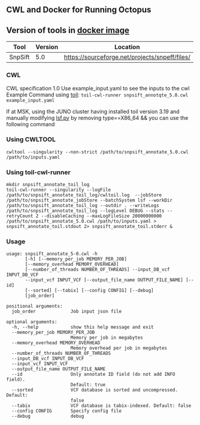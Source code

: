 ## CWL and Docker for Running Octopus

## Version of tools in [docker image](https://hub.docker.com/r/dancooke/octopus/tags)

| Tool    | Version | Location                                       |
| ------- | ------- | ---------------------------------------------- |
| SnpSift | 5.0     | https://sourceforge.net/projects/snpeff/files/ |

### CWL

CWL specification 1.0
Use example_input.yaml to see the inputs to the cwl
Example Command using [toil](https://toil.readthedocs.io/):
`toil-cwl-runner snpsift_annotqte_5.0.cwl example_input.yaml`

If at MSK, using the JUNO cluster having installed toil version 3.19 and manually modifying [lsf.py](https://github.com/DataBiosphere/toil/blob/releases/3.19.0/src/toil/batchSystems/lsf.py#L170) by removing type==X86_64 && you can use the following command

### Using CWLTOOL

```
cwltool --singularity --non-strict /path/to/snpsift_annotate_5.0.cwl /path/to/inputs.yaml
```

### Using toil-cwl-runner

```shell
mkdir snpsift_annotate_toil_log
toil-cwl-runner --singularity --logFile /path/to/snpsift_annotate_toil_log/cwltoil.log  --jobStore /path/to/snpsift_annotate_jobStore --batchSystem lsf --workDir /path/to/snpsift_annotate_toil_log --outdir . --writeLogs /path/to/snpsift_annotate_toil_log --logLevel DEBUG --stats --retryCount 2 --disableCaching --maxLogFileSize 20000000000 /path/to/snpsift_annotate_5.0.cwl /path/to/inputs.yaml > snpsift_annotate_toil.stdout 2> snpsift_annotate_toil.stderr &
```

### Usage

```shell
usage: snpsift_annotate_5-0.cwl -h
       [-h] [--memory_per_job MEMORY_PER_JOB]
       [--memory_overhead MEMORY_OVERHEAD]
       [--number_of_threads NUMBER_OF_THREADS] --input_DB_vcf INPUT_DB_VCF
       --input_vcf INPUT_VCF [--output_file_name OUTPUT_FILE_NAME] [--id]
       [--sorted] [--tabix] [--config CONFIG] [--debug]
       [job_order]

positional arguments:
  job_order             Job input json file

optional arguments:
  -h, --help            show this help message and exit
  --memory_per_job MEMORY_PER_JOB
                        Memory per job in megabytes
  --memory_overhead MEMORY_OVERHEAD
                        Memory overhead per job in megabytes
  --number_of_threads NUMBER_OF_THREADS
  --input_DB_vcf INPUT_DB_VCF
  --input_vcf INPUT_VCF
  --output_file_name OUTPUT_FILE_NAME
  --id                  Only annotate ID field (do not add INFO field).
                        Default: true
  --sorted              VCF database is sorted and uncompressed. Default:
                        false
  --tabix               VCF database is tabix-indexed. Default: false
  --config CONFIG       Specify config file
  --debug               debug
```
